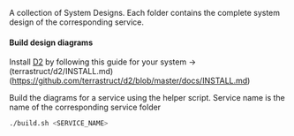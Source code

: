 A collection of System Designs. Each folder contains the complete system design of the corresponding service.

#### Build design diagrams
Install [D2](https://d2lang.com/) by following this guide for your system -> (terrastruct/d2/INSTALL.md)(https://github.com/terrastruct/d2/blob/master/docs/INSTALL.md)

Build the diagrams for a service using the helper script. Service name is the name of the corresponding service folder
```sh
./build.sh <SERVICE_NAME>
```
